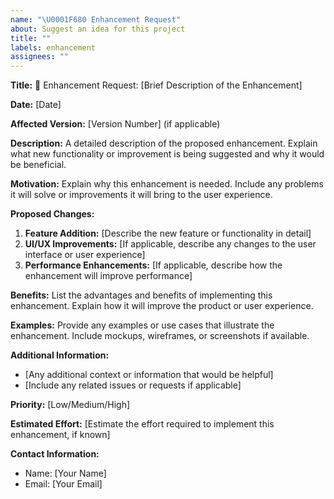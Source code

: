 ```yaml
---
name: "\U0001F680 Enhancement Request"
about: Suggest an idea for this project
title: ""
labels: enhancement
assignees: ""
---
```


**Title:** 🚀 Enhancement Request: [Brief Description of the Enhancement]

**Date:** [Date]

**Affected Version:** [Version Number] (if applicable)

**Description:**
A detailed description of the proposed enhancement. Explain what new functionality or improvement is being suggested and why it would be beneficial.

**Motivation:**
Explain why this enhancement is needed. Include any problems it will solve or improvements it will bring to the user experience.

**Proposed Changes:**

1. **Feature Addition:** [Describe the new feature or functionality in detail]
2. **UI/UX Improvements:** [If applicable, describe any changes to the user interface or user experience]
3. **Performance Enhancements:** [If applicable, describe how the enhancement will improve performance]

**Benefits:**
List the advantages and benefits of implementing this enhancement. Explain how it will improve the product or user experience.

**Examples:**
Provide any examples or use cases that illustrate the enhancement. Include mockups, wireframes, or screenshots if available.

**Additional Information:**

- [Any additional context or information that would be helpful]
- [Include any related issues or requests if applicable]

**Priority:** [Low/Medium/High]

**Estimated Effort:** [Estimate the effort required to implement this enhancement, if known]

**Contact Information:**

- Name: [Your Name]
- Email: [Your Email]
